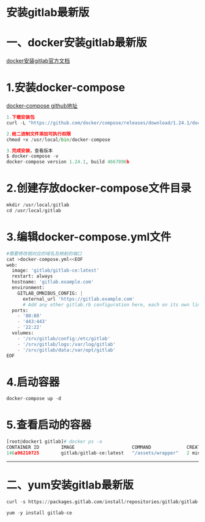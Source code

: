 # 安装gitlab最新版

# 一、docker安装gitlab最新版

[docker安装gitlab官方文档](https://docs.gitlab.com/omnibus/docker/)



# 1.安装docker-compose

[docker-compose github地址](https://github.com/docker/compose)

```python
1.下载安装包
curl -L "https://github.com/docker/compose/releases/download/1.24.1/docker-compose-$(uname -s)-$(uname -m)" -o /usr/local/bin/docker-compose

2.给二进制文件添加可执行权限
chmod +x /usr/local/bin/docker-compose

3.完成安装，查看版本
$ docker-compose -v
docker-compose version 1.24.1, build 4667896b
```



# 2.创建存放docker-compose文件目录

```python
mkdir /usr/local/gitlab
cd /usr/local/gitlab
```



# 3.编辑docker-compose.yml文件

```python
#需要修改相对应的域名及映射的端口
cat >docker-compose.yml<<EOF
web:
  image: 'gitlab/gitlab-ce:latest'
  restart: always
  hostname: 'gitlab.example.com'
  environment:
    GITLAB_OMNIBUS_CONFIG: |
      external_url 'https://gitlab.example.com'
      # Add any other gitlab.rb configuration here, each on its own line
  ports:
    - '80:80'
    - '443:443'
    - '22:22'
  volumes:
    - '/srv/gitlab/config:/etc/gitlab'
    - '/srv/gitlab/logs:/var/log/gitlab'
    - '/srv/gitlab/data:/var/opt/gitlab'
EOF
```



# 4.启动容器

```python
docker-compose up -d
```



# 5.查看启动的容器

```python
[root@docker1 gitlab]# docker ps -a
CONTAINER ID        IMAGE                     COMMAND             CREATED             STATUS                            PORTS                                                           NAMES
146a96210725        gitlab/gitlab-ce:latest   "/assets/wrapper"   2 minutes ago       Up 2 minutes (health: starting)   0.0.0.0:443->443/tcp, 0.0.0.0:22->22/tcp, 0.0.0.0:80->80/tcp   gitlab_web_1
```

---

# 二、yum安装gitlab最新版

```python
curl -s https://packages.gitlab.com/install/repositories/gitlab/gitlab-ce/script.rpm.sh | sudo bash

yum -y install gitlab-ce
```

